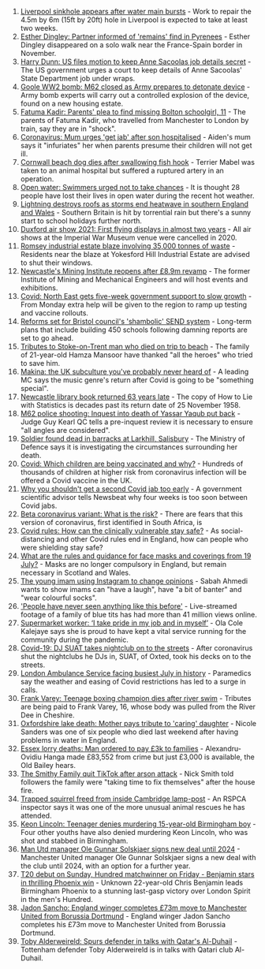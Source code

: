1. [Liverpool sinkhole appears after water main bursts](https://www.bbc.co.uk/news/uk-england-merseyside-57954296) - Work to repair the 4.5m by 6m (15ft by 20ft) hole in Liverpool is expected to take at least two weeks.
2. [Esther Dingley: Partner informed of 'remains' find in Pyrenees](https://www.bbc.co.uk/news/uk-england-tyne-57954180) - Esther Dingley disappeared on a solo walk near the France-Spain border in November.
3. [Harry Dunn: US files motion to keep Anne Sacoolas job details secret](https://www.bbc.co.uk/news/uk-england-northamptonshire-57954208) - The US government urges a court to keep details of Anne Sacoolas' State Department job under wraps.
4. [Goole WW2 bomb: M62 closed as Army prepares to detonate device](https://www.bbc.co.uk/news/uk-england-humber-57953506) - Army bomb experts will carry out a controlled explosion of the device, found on a new housing estate.
5. [Fatuma Kadir: Parents' plea to find missing Bolton schoolgirl, 11](https://www.bbc.co.uk/news/uk-england-manchester-57950115) - The parents of Fatuma Kadir, who travelled from Manchester to London by train, say they are in "shock".
6. [Coronavirus: Mum urges 'get jab' after son hospitalised](https://www.bbc.co.uk/news/uk-england-tees-57375406) - Aiden's mum says it "infuriates" her when parents presume their children will not get ill.
7. [Cornwall beach dog dies after swallowing fish hook](https://www.bbc.co.uk/news/uk-england-cornwall-57954547) - Terrier Mabel was taken to an animal hospital but suffered a ruptured artery in an operation.
8. [Open water: Swimmers urged not to take chances](https://www.bbc.co.uk/news/uk-57953480) - It is thought 28 people have lost their lives in open water during the recent hot weather.
9. [Lightning destroys roofs as storms end heatwave in southern England and Wales](https://www.bbc.co.uk/news/uk-57952825) - Southern Britain is hit by torrential rain but there's a sunny start to school holidays further north.
10. [Duxford air show 2021: First flying displays in almost two years](https://www.bbc.co.uk/news/uk-england-cambridgeshire-57932257) - All air shows at the Imperial War Museum venue were cancelled in 2020.
11. [Romsey industrial estate blaze involving 35,000 tonnes of waste](https://www.bbc.co.uk/news/uk-england-hampshire-57953819) - Residents near the blaze at Yokesford Hill Industrial Estate are advised to shut their windows.
12. [Newcastle's Mining Institute reopens after £8.9m revamp](https://www.bbc.co.uk/news/uk-england-tyne-57942709) - The former Institute of Mining and Mechanical Engineers and will host events and exhibitions.
13. [Covid: North East gets five-week government support to slow growth](https://www.bbc.co.uk/news/uk-england-57949940) - From Monday extra help will be given to the region to ramp up testing and vaccine rollouts.
14. [Reforms set for Bristol council's 'shambolic' SEND system](https://www.bbc.co.uk/news/uk-england-bristol-57945607) - Long-term plans that include building 450 schools following damning reports are set to go ahead.
15. [Tributes to Stoke-on-Trent man who died on trip to beach](https://www.bbc.co.uk/news/uk-england-stoke-staffordshire-57945294) - The family of 21-year-old Hamza Mansoor have thanked "all the heroes" who tried to save him.
16. [Makina: the UK subculture you've probably never heard of](https://www.bbc.co.uk/news/uk-england-57946983) - A leading MC says the music genre's return after Covid is going to be "something special".
17. [Newcastle library book returned 63 years late](https://www.bbc.co.uk/news/uk-england-tyne-57940909) - The copy of How to Lie with Statistics is decades past its return date of 25 November 1958.
18. [M62 police shooting: Inquest into death of Yassar Yaqub put back](https://www.bbc.co.uk/news/uk-england-leeds-57943269) - Judge Guy Kearl QC tells a pre-inquest review it is necessary to ensure "all angles are considered".
19. [Soldier found dead in barracks at Larkhill, Salisbury](https://www.bbc.co.uk/news/uk-england-wiltshire-57943159) - The Ministry of Defence says it is investigating the circumstances surrounding her death.
20. [Covid: Which children are being vaccinated and why?](https://www.bbc.co.uk/news/health-57888429) - Hundreds of thousands of children at higher risk from coronavirus infection will be offered a Covid vaccine in the UK.
21. [Why you shouldn't get a second Covid jab too early](https://www.bbc.co.uk/news/newsbeat-57682233) - A government scientific advisor tells Newsbeat why four weeks is too soon between Covid jabs.
22. [Beta coronavirus variant: What is the risk?](https://www.bbc.co.uk/news/health-55534727) - There are fears that this version of coronavirus, first identified in South Africa, is
23. [Covid rules: How can the clinically vulnerable stay safe?](https://www.bbc.co.uk/news/health-51997151) - As social-distancing and other Covid rules end in England, how can people who were shielding stay safe?
24. [What are the rules and guidance for face masks and coverings from 19 July?](https://www.bbc.co.uk/news/health-51205344) - Masks are no longer compulsory in England, but remain necessary in Scotland and Wales.
25. [The young imam using Instagram to change opinions](https://www.bbc.co.uk/news/uk-england-manchester-57946493) - Sabah Ahmedi wants to show imams can "have a laugh", have "a bit of banter" and "wear colourful socks".
26. ['People have never seen anything like this before'](https://www.bbc.co.uk/news/uk-england-leicestershire-57836610) - Live-streamed footage of a family of blue tits has had more than 41 million views online.
27. [Supermarket worker: ‘I take pride in my job and in myself’](https://www.bbc.co.uk/news/uk-england-london-57919079) - Ola Cole Kalejaye says she is proud to have kept a vital service running for the community during the pandemic.
28. [Covid-19: DJ SUAT takes nightclub on to the streets](https://www.bbc.co.uk/news/uk-england-surrey-57935752) - After coronavirus shut the nightclubs he DJs in, SUAT, of Oxted, took his decks on to the streets.
29. [London Ambulance Service facing busiest July in history](https://www.bbc.co.uk/news/uk-england-london-57936032) - Paramedics say the weather and easing of Covid restrictions has led to a surge in calls.
30. [Frank Varey: Teenage boxing champion dies after river swim](https://www.bbc.co.uk/news/uk-england-merseyside-57928688) - Tributes are being paid to Frank Varey, 16, whose body was pulled from the River Dee in Cheshire.
31. [Oxfordshire lake death: Mother pays tribute to 'caring' daughter](https://www.bbc.co.uk/news/uk-england-oxfordshire-57940537) - Nicole Sanders was one of six people who died last weekend after having problems in water in England.
32. [Essex lorry deaths: Man ordered to pay £3k to families](https://www.bbc.co.uk/news/uk-england-essex-57943328) - Alexandru-Ovidiu Hanga made £83,552 from crime but just £3,000 is available, the Old Bailey hears.
33. [The Smithy Family quit TikTok after arson attack](https://www.bbc.co.uk/news/uk-england-london-57864221) - Nick Smith told followers the family were "taking time to fix themselves" after the house fire.
34. [Trapped squirrel freed from inside Cambridge lamp-post](https://www.bbc.co.uk/news/uk-england-cambridgeshire-57946712) - An RSPCA inspector says it was one of the more unusual animal rescues he has attended.
35. [Keon Lincoln: Teenager denies murdering 15-year-old Birmingham boy](https://www.bbc.co.uk/news/uk-england-birmingham-57948025) - Four other youths have also denied murdering Keon Lincoln, who was shot and stabbed in Birmingham.
36. [Man Utd manager Ole Gunnar Solskjaer signs new deal until 2024](https://www.bbc.co.uk/sport/football/57954333) - Manchester United manager Ole Gunnar Solskjaer signs a new deal with the club until 2024, with an option for a further year.
37. [T20 debut on Sunday, Hundred matchwinner on Friday - Benjamin stars in thrilling Phoenix win](https://www.bbc.co.uk/sport/cricket/57949800) - Unknown 22-year-old Chris Benjamin leads Birmingham Phoenix to a stunning last-gasp victory over London Spirit in the men's Hundred.
38. [Jadon Sancho: England winger completes £73m move to Manchester United from Borussia Dortmund](https://www.bbc.co.uk/sport/football/57827831) - England winger Jadon Sancho completes his £73m move to Manchester United from Borussia Dortmund.
39. [Toby Alderweireld: Spurs defender in talks with Qatar's Al-Duhail](https://www.bbc.co.uk/sport/football/57955608) - Tottenham defender Toby Alderweireld is in talks with Qatari club Al-Duhail.

